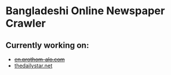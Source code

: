 # Bangladeshi Online Newspaper Crawler

## Currently working on:

* [~~en.prothom-alo.com~~](en.prothom-alo.com/)
* [thedailystar.net](www.thedailystar.net)
